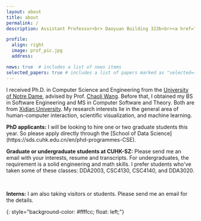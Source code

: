 ```yaml
---
layout: about
title: about
permalink: /
description: Assistant Professor<br> Daoyuan Building 323b<br><a href="https://sds.cuhk.edu.cn/en/">School of Data Science</a><br><a href="https://cuhk.edu.cn/en">The Chinese University of Hong Kong, Shenzhen</a> 

profile:
  align: right 
  image: prof_pic.jpg
  address:

news: true  # includes a list of news items
selected_papers: true # includes a list of papers marked as "selected={true}"
---
```


I received Ph.D. in Computer Science and Engineering from the [University of Notre Dame](https://www.nd.edu/), advised by Prof. [Chaoli Wang](http://sites.nd.edu/chaoli-wang/). Before that, I obtained my BS in Software Engineering and MS in Computer Software and Theory. Both are from [Xidian University](https://www.xidian.edu.cn/). My research interests lie in the general area of human-computer interaction, scientific visualization, and machine learning.

<div>
<b>PhD applicants:</b> I will be looking to hire one or two graduate students this year. So please apply directly through the [School of Data Science](https://sds.cuhk.edu.cn/en/phd-programmes-CSE).
<br/>
  
<b>Graduate or undergraduate students at CUHK-SZ:</b> Please send me an email with your interests, resume and transcripts. For undergraduates, the requirement is a solid engineering and math skills. I prefer students who've taken some of these classes: DDA2003, CSC4130, CSC4140, and DDA3020.
  
<br/>
  
 <b>Interns:</b> I am also taking visitors or students. Please send me an email for the details. 

 </div>



{: style="background-color: #ffffcc; float: left;"}
